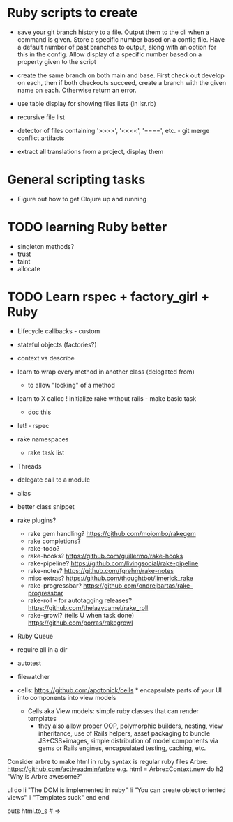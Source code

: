 Ruby scripts to create
======================

-   save your git branch history to a file. Output them to the cli when a command is given. 
    Store a specific number based on a config file. Have a default number of past branches to
    output, along with an option for this in the config. Allow display of a specific number based
    on a property given to the script

-   create the same branch on both main and base. First check out develop on each, then if both 
    checkouts succeed, create a branch with the given name on each. Otherwise return an error.

-   use table display for showing files lists (in lsr.rb)

-   recursive file list

-   detector of files containing '>>>>', '<<<<', '====', etc. - git merge conflict artifacts 

-   extract all translations from a project, display them 

General scripting tasks
=======================
-   Figure out how to get Clojure up and running



TODO learning Ruby better
=========================
- singleton methods?
- trust
- taint
- allocate


TODO Learn rspec + factory_girl + Ruby
======================================
- Lifecycle callbacks - custom
- stateful objects (factories?)
- context vs describe
- learn to wrap every method in another class (delegated from)
	- to allow "locking" of a method 
- learn to 
X callcc
! initialize rake without rails - make basic task
	- doc this
- let! - rspec
- rake namespaces
	- rake task list
- Threads
- delegate call to a module
- alias
- better class snippet
- rake plugins?
	- rake gem handling?   									https://github.com/mojombo/rakegem
	- rake completions?
	- rake-todo?
	- rake-hooks?					 									https://github.com/guillermo/rake-hooks
	- rake-pipeline?			 									https://github.com/livingsocial/rake-pipeline
	- rake-notes?					 									https://github.com/fgrehm/rake-notes
	- misc extras?				 									https://github.com/thoughtbot/limerick_rake
	- rake-progressbar?		 									https://github.com/ondrejbartas/rake-progressbar
	- rake-roll - for autotagging releases? https://github.com/thelazycamel/rake_roll
	- rake-growl? (tells U when task done)	https://github.com/porras/rakegrowl

- Ruby Queue


- require all in a dir


- autotest
- filewatcher
- cells: https://github.com/apotonick/cells
	  *   encapsulate parts of your UI into components into view models
    *   Cells aka View models: simple ruby classes that can render templates
	      *   they also allow proper OOP, polymorphic builders, nesting, view inheritance, use
	     		  of Rails helpers, asset packaging to bundle JS+CSS+images, simple distribution of
	     		  model components via gems or Rails engines, encapsulated testing, caching, etc.

Consider arbre to make html in ruby syntax is regular ruby files
Arbre: 	https://github.com/activeadmin/arbre
e.g. 
html = Arbre::Context.new do
  h2 "Why is Arbre awesome?"

  ul do
    li "The DOM is implemented in ruby"
    li "You can create object oriented views"
    li "Templates suck"
  end
end

puts html.to_s # =>


